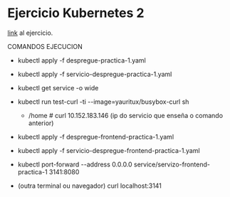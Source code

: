 # Ejercicio Kubernetes 2

[link](https://prefapp.github.io/formacion/cursos/kubernetes/#/./00_actividades/02_modulo_2?id=correndo-a-nosa-primeira-aplicación-en-kubernetes) al ejercicio.

COMANDOS EJECUCION
- kubectl apply -f despregue-practica-1.yaml 

- kubectl apply -f servicio-despregue-practica-1.yaml 

- kubectl get service -o wide

- kubectl run test-curl -ti --image=yauritux/busybox-curl sh
  -	/home # curl 10.152.183.146  (ip do servicio que enseña o comando anterior)

- kubectl apply -f despregue-frontend-practica-1.yaml 
- kubectl apply -f servicio-despregue-frontend-practica-1.yaml 

- kubectl port-forward --address 0.0.0.0 service/servizo-frontend-practica-1 3141:8080
- (outra terminal ou navegador) curl localhost:3141